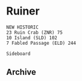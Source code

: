 # Ruiner

```
NEW HISTORIC
23 Ruin Crab (ZNR) 75
10 Island (SLD) 102
7 Fabled Passage (ELD) 244

Sideboard

```
## Archive